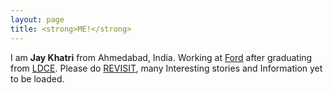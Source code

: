 ```yaml
---
layout: page
title: <strong>ME!</strong>
---
```



<p class="message">

  I am <strong>Jay Khatri</strong> from Ahmedabad, India. Working at <a href="http://www.ford.com">Ford</a> after graduating from <a href="http://www.ldceahd.org">LDCE</a>. Please do <a href="http://www.jkhatri.net">REVISIT</a>, many Interesting stories and Information yet to be loaded.
  
</p>


